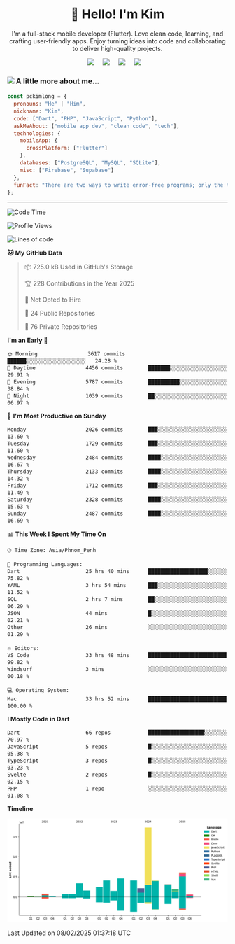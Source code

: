 <h1 align="center">👋 Hello! I'm Kim</h1>

<p align="center">
   I'm a full-stack mobile developer (Flutter). Love clean code, learning, and crafting user-friendly apps. Enjoy turning ideas into code and collaborating to deliver high-quality projects.
</p>

<p align="center">
  <a href="mailto:pochkimlong88@gmail.com"><img src="https://img.shields.io/badge/gmail-%23D14836.svg?&style=for-the-badge&logo=gmail&logoColor=white" /></a>&nbsp;&nbsp;&nbsp;&nbsp;
  <a href="https://t.me/pochkimlong/"><img src="https://img.shields.io/badge/telegram-%230077B5.svg?&style=for-the-badge&logo=telegram&logoColor=white" /></a>&nbsp;&nbsp;&nbsp;&nbsp;
  <a href="https://www.youtube.com/@PochKimlong/"><img src="https://img.shields.io/badge/youtube-%23dc2743.svg?&style=for-the-badge&logo=youtube&logoColor=white" /></a>&nbsp;&nbsp;&nbsp;&nbsp;
  <a href="https://www.tiktok.com/@pckimlong/"><img src="https://img.shields.io/badge/tiktok-%23000000.svg?&style=for-the-badge&logo=tiktok&logoColor=white" /></a>&nbsp;&nbsp;&nbsp;&nbsp;
</p>

### <img src="https://media.giphy.com/media/VgCDAzcKvsR6OM0uWg/giphy.gif" width="50"> A little more about me...  

```javascript
const pckimlong = {
  pronouns: "He" | "Him",
  nickname: "Kim",
  code: ["Dart", "PHP", "JavaScript", "Python"],
  askMeAbout: ["mobile app dev", "clean code", "tech"],
  technologies: {
    mobileApp: {
      crossPlatform: ["Flutter"]
    },
    databases: ["PostgreSQL", "MySQL", "SQLite"],
    misc: ["Firebase", "Supabase"]
  },
  funFact: "There are two ways to write error-free programs; only the third one works."
};
```
---

<!--START_SECTION:waka-->
![Code Time](http://img.shields.io/badge/Code%20Time-1%2C026%20hrs%2023%20mins-blue)

![Profile Views](http://img.shields.io/badge/Profile%20Views-0-blue)

![Lines of code](https://img.shields.io/badge/From%20Hello%20World%20I%27ve%20Written-30.4%20million%20lines%20of%20code-blue)

**🐱 My GitHub Data** 

> 📦 725.0 kB Used in GitHub's Storage 
 > 
> 🏆 228 Contributions in the Year 2025
 > 
> 🚫 Not Opted to Hire
 > 
> 📜 24 Public Repositories 
 > 
> 🔑 76 Private Repositories 
 > 
**I'm an Early 🐤** 

```text
🌞 Morning                3617 commits        ██████░░░░░░░░░░░░░░░░░░░   24.28 % 
🌆 Daytime                4456 commits        ███████░░░░░░░░░░░░░░░░░░   29.91 % 
🌃 Evening                5787 commits        ██████████░░░░░░░░░░░░░░░   38.84 % 
🌙 Night                  1039 commits        ██░░░░░░░░░░░░░░░░░░░░░░░   06.97 % 
```
📅 **I'm Most Productive on Sunday** 

```text
Monday                   2026 commits        ███░░░░░░░░░░░░░░░░░░░░░░   13.60 % 
Tuesday                  1729 commits        ███░░░░░░░░░░░░░░░░░░░░░░   11.60 % 
Wednesday                2484 commits        ████░░░░░░░░░░░░░░░░░░░░░   16.67 % 
Thursday                 2133 commits        ████░░░░░░░░░░░░░░░░░░░░░   14.32 % 
Friday                   1712 commits        ███░░░░░░░░░░░░░░░░░░░░░░   11.49 % 
Saturday                 2328 commits        ████░░░░░░░░░░░░░░░░░░░░░   15.63 % 
Sunday                   2487 commits        ████░░░░░░░░░░░░░░░░░░░░░   16.69 % 
```


📊 **This Week I Spent My Time On** 

```text
🕑︎ Time Zone: Asia/Phnom_Penh

💬 Programming Languages: 
Dart                     25 hrs 40 mins      ███████████████████░░░░░░   75.82 % 
YAML                     3 hrs 54 mins       ███░░░░░░░░░░░░░░░░░░░░░░   11.52 % 
SQL                      2 hrs 7 mins        ██░░░░░░░░░░░░░░░░░░░░░░░   06.29 % 
JSON                     44 mins             █░░░░░░░░░░░░░░░░░░░░░░░░   02.21 % 
Other                    26 mins             ░░░░░░░░░░░░░░░░░░░░░░░░░   01.29 % 

🔥 Editors: 
VS Code                  33 hrs 48 mins      █████████████████████████   99.82 % 
Windsurf                 3 mins              ░░░░░░░░░░░░░░░░░░░░░░░░░   00.18 % 

💻 Operating System: 
Mac                      33 hrs 52 mins      █████████████████████████   100.00 % 
```

**I Mostly Code in Dart** 

```text
Dart                     66 repos            ██████████████████░░░░░░░   70.97 % 
JavaScript               5 repos             █░░░░░░░░░░░░░░░░░░░░░░░░   05.38 % 
TypeScript               3 repos             █░░░░░░░░░░░░░░░░░░░░░░░░   03.23 % 
Svelte                   2 repos             █░░░░░░░░░░░░░░░░░░░░░░░░   02.15 % 
PHP                      1 repo              ░░░░░░░░░░░░░░░░░░░░░░░░░   01.08 % 
```



**Timeline**

![Lines of Code chart](https://raw.githubusercontent.com/pckimlong/pckimlong/main/assets/bar_graph.png)


 Last Updated on 08/02/2025 01:37:18 UTC
<!--END_SECTION:waka-->

<!---
PochKimlong/PochKimlong is a ✨ special ✨ repository because its `README.md` (this file) appears on your GitHub profile.
You can click the Preview link to take a look at your changes.
--->

